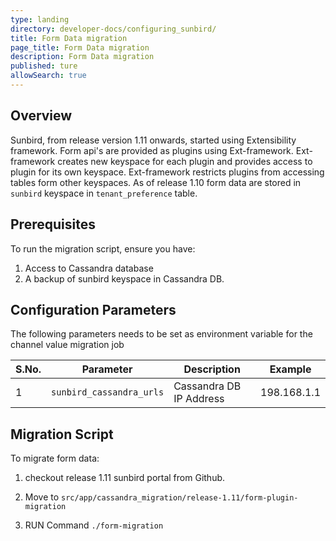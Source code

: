 ```yaml
---
type: landing
directory: developer-docs/configuring_sunbird/
title: Form Data migration
page_title: Form Data migration
description: Form Data migration
published: ture
allowSearch: true
---
```


## Overview

Sunbird, from release version 1.11 onwards, started using  Extensibility framework. Form api's are provided as plugins using Ext-framework. Ext-framework creates new keyspace for each plugin and provides access to plugin for its own keyspace. Ext-framework restricts plugins from accessing tables form other keyspaces. As of release 1.10 form data are stored in ```sunbird``` keyspace in ```tenant_preference``` table.

## Prerequisites

To run the migration script, ensure you have:

1. Access to Cassandra database
2. A backup of sunbird keyspace in Cassandra DB.

## Configuration Parameters
The following parameters needs to be set as environment variable for the channel value migration job

 S.No. | Parameter | Description | Example 
-------|-----------|-------------|---------
1 | ```sunbird_cassandra_urls``` | Cassandra DB IP Address| 198.168.1.1


## Migration Script

To migrate form data:

1. checkout release 1.11 sunbird portal from Github.

2. Move to ```src/app/cassandra_migration/release-1.11/form-plugin-migration```

3. RUN Command `./form-migration`
   
